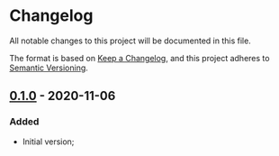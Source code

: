 # Changelog

All notable changes to this project will be documented in this file.

The format is based on [Keep a Changelog](https://keepachangelog.com/en/1.0.0/), and this project adheres to [Semantic Versioning](https://semver.org/spec/v2.0.0.html).

## [0.1.0] - 2020-11-06

### Added

- Initial version;

[0.1.0]: https://github.com/rentalhost/vanilla-type/tree/0.1.0
